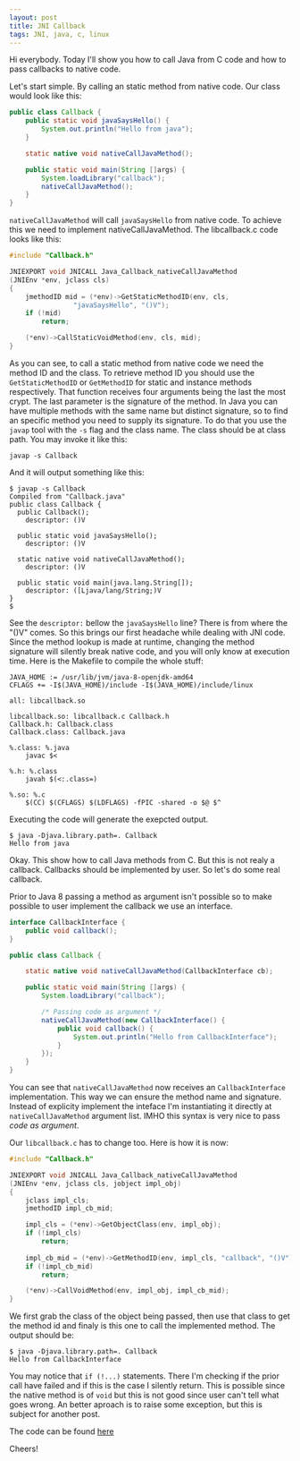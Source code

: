 ```yaml
---
layout: post
title: JNI Callback
tags: JNI, java, c, linux
---
```


Hi everybody. Today I'll show you how to call Java from C code
and how to pass callbacks to native code.

Let's start simple. By calling an static method from native code.
Our class would look like this:

``` java
public class Callback {
	public static void javaSaysHello() {
		System.out.println("Hello from java");
	}

	static native void nativeCallJavaMethod();

	public static void main(String []args) {
		System.loadLibrary("callback");
		nativeCallJavaMethod();
	}
}
``` 

`nativeCallJavaMethod` will call `javaSaysHello` from native code.
To achieve this we need to implement nativeCallJavaMethod. The
libcallback.c code looks like this:

``` c
#include "Callback.h"

JNIEXPORT void JNICALL Java_Callback_nativeCallJavaMethod
(JNIEnv *env, jclass cls)
{
	jmethodID mid = (*env)->GetStaticMethodID(env, cls, 
				"javaSaysHello", "()V"); 
	if (!mid)
		return;

	(*env)->CallStaticVoidMethod(env, cls, mid);
}
```

As you can see, to call a static method from native code we need
the method ID and the class. To retrieve method ID you should
use the `GetStaticMethodID` or `GetMethodID` for static and instance
methods respectively. That function receives four arguments being
the last the most crypt. The last parameter is the signature of the
method. In Java you can have multiple methods with the same name
but distinct signature, so to find an specific method you need to
supply its signature. To do that you use the `javap` tool with
the `-s` flag and the class name. The class should be at class path.
You may invoke it like this:

```
javap -s Callback
```

And it will output something like this:

```
$ javap -s Callback
Compiled from "Callback.java"
public class Callback {
  public Callback();
    descriptor: ()V

  public static void javaSaysHello();
    descriptor: ()V

  static native void nativeCallJavaMethod();
    descriptor: ()V

  public static void main(java.lang.String[]);
    descriptor: ([Ljava/lang/String;)V
}
$ 
```

See the `descriptor:` bellow the `javaSaysHello` line? There is from where the
"()V" comes. So this brings our first headache while dealing with JNI code.
Since the method lookup is made at runtime, changing the method signature will
silently break native code, and you will only know at execution time.  Here is
the Makefile to compile the whole stuff:

```
JAVA_HOME := /usr/lib/jvm/java-8-openjdk-amd64
CFLAGS += -I$(JAVA_HOME)/include -I$(JAVA_HOME)/include/linux

all: libcallback.so

libcallback.so: libcallback.c Callback.h 
Callback.h: Callback.class
Callback.class: Callback.java

%.class: %.java
	javac $<

%.h: %.class
	javah $(<:.class=)

%.so: %.c
	$(CC) $(CFLAGS) $(LDFLAGS) -fPIC -shared -o $@ $^
```

Executing the code will generate the exepcted output.

```
$ java -Djava.library.path=. Callback
Hello from java
```

Okay. This show how to call Java methods from C. But this is
not realy a callback. Callbacks should be implemented by user.
So let's do some real callback.

Prior to Java 8 passing a method as argument isn't possible so
to make possible to user implement the callback we use an interface.

``` java
interface CallbackInterface {
	public void callback();
}

public class Callback {

	static native void nativeCallJavaMethod(CallbackInterface cb);

	public static void main(String []args) {
		System.loadLibrary("callback");

		/* Passing code as argument */
		nativeCallJavaMethod(new CallbackInterface() {
			public void callback() {
				System.out.println("Hello from CallbackInterface");
			}
		});
	}
}

```

You can see that `nativeCallJavaMethod` now receives an `CallbackInterface` implementation.
This way we can ensure the method name and signature. Instead of explicity implement the
inteface I'm instantiating it directly at `nativeCallJavaMethod` argument list. IMHO this
syntax is very nice to pass *code as argument*.

Our `libcallback.c` has to change too. Here is how it is now:

``` c
#include "Callback.h"

JNIEXPORT void JNICALL Java_Callback_nativeCallJavaMethod
(JNIEnv *env, jclass cls, jobject impl_obj) 
{
	jclass impl_cls;
	jmethodID impl_cb_mid;

	impl_cls = (*env)->GetObjectClass(env, impl_obj);
	if (!impl_cls)
		return;
	
	impl_cb_mid = (*env)->GetMethodID(env, impl_cls, "callback", "()V"); 
	if (!impl_cb_mid)
		return;

	(*env)->CallVoidMethod(env, impl_obj, impl_cb_mid);
}
```

We first grab the class of the object being passed, then use that class to get
the method id and finaly is this one to call the implemented method. The output
should be:

```
$ java -Djava.library.path=. Callback
Hello from CallbackInterface
```

You may notice that `if (!...)` statements. There I'm checking if the prior
call have failed and if this is the case I silently return. This is possible
since the native method is of `void` but this is not good since user can't
tell what goes wrong. An better aproach is to raise some exception, but this
is subject for another post.

The code can be found [here](https://gist.github.com/gkos/b29d6703d8bbc0e5b626ba56e23a0838)

Cheers!
